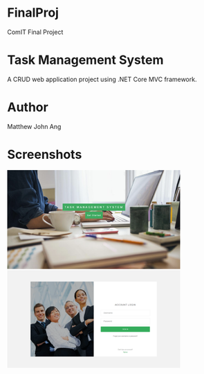 # FinalProj
ComIT Final Project

# Task Management System
A CRUD web application project using .NET Core MVC framework.  

# Author
Matthew John Ang

# Screenshots

<img src="https://github.com/matthewjohnang/FinalProj/blob/master/Screenshots/home.png" width="400px">
<img src="https://github.com/matthewjohnang/FinalProj/blob/master/Screenshots/login.png" width="400px">
